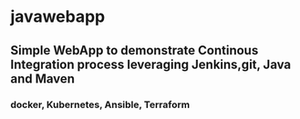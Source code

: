 # javawebapp
## Simple WebApp to demonstrate Continous Integration process leveraging Jenkins,git, Java and Maven
### docker, Kubernetes, Ansible, Terraform

